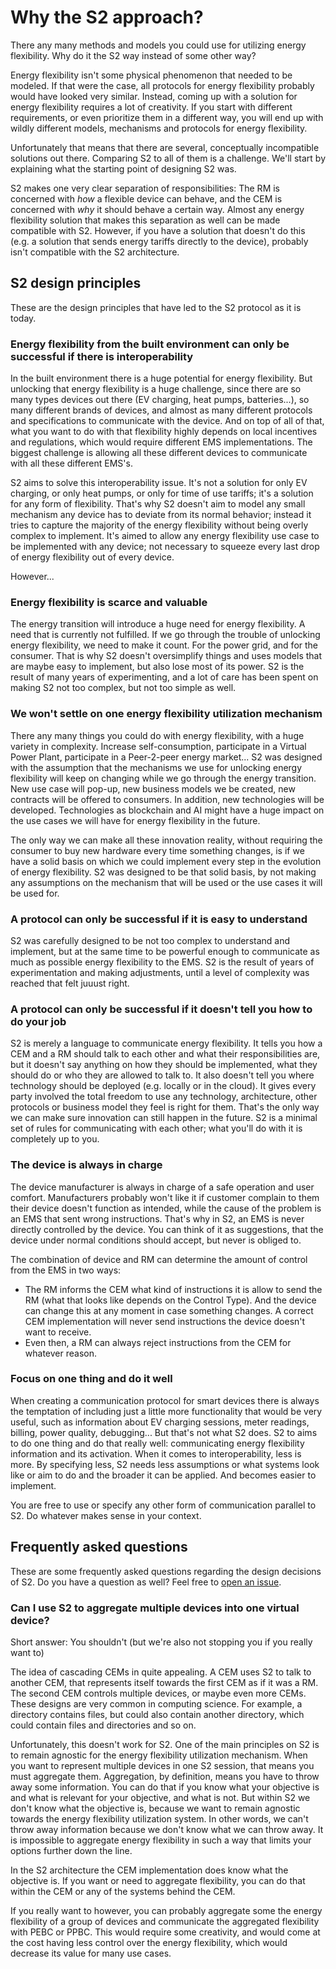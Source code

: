 # Why the S2 approach?
There any many methods and models you could use for utilizing energy flexibility. Why do it the S2 way instead of some other way?

Energy flexibility isn't some physical phenomenon that needed to be modeled. If that were the case, all protocols for energy flexibility probably would have looked very similar. Instead, coming up with a solution for energy flexibility requires a lot of creativity. If you start with different requirements, or even prioritize them in a different way, you will end up with wildly different models, mechanisms and protocols for energy flexibility.

Unfortunately that means that there are several, conceptually incompatible solutions out there. Comparing S2 to all of them is a challenge. We'll start by explaining what the starting point of designing S2 was.

S2 makes one very clear separation of responsibilities: The RM is concerned with _how_ a flexible device can behave, and the CEM is concerned with _why_ it should behave a certain way. Almost any energy flexibility solution that makes this separation as well can be made compatible with S2. However, if you have a solution that doesn't do this (e.g. a solution that sends energy tariffs directly to the device), probably isn't compatible with the S2 architecture.

## S2 design principles
These are the design principles that have led to the S2 protocol as it is today.

### Energy flexibility from the built environment can only be successful if there is interoperability
In the built environment there is a huge potential for energy flexibility. But unlocking that energy flexibility is a huge challenge, since there are so many types devices out there (EV charging, heat pumps, batteries...), so many different brands of devices, and almost as many different protocols and specifications to communicate with the device. And on top of all of that, what you want to do with that flexibility highly depends on local incentives and regulations, which would require different EMS implementations. The biggest challenge is allowing all these different devices to communicate with all these different EMS's.

S2 aims to solve this interoperability issue. It's not a solution for only EV charging, or only heat pumps, or only for time of use tariffs; it's a solution for any form of flexibility. That's why S2 doesn't aim to model any small mechanism any device has to deviate from its normal behavior; instead it tries to capture the majority of the energy flexibility without being overly complex to implement. It's aimed to allow any energy flexibility use case to be implemented with any device; not necessary to squeeze every last drop of energy flexibility out of every device.

However...

### Energy flexibility is scarce and valuable
The energy transition will introduce a huge need for energy flexibility. A need that is currently not fulfilled. If we go through the trouble of unlocking energy flexibility, we need to make it count. For the power grid, and for the consumer. That is why S2 doesn't oversimplify things and uses models that are maybe easy to implement, but also lose most of its power. S2 is the result of many years of experimenting, and a lot of care has been spent on making S2 not too complex, but not too simple as well.

### We won't settle on one energy flexibility utilization mechanism
There any many things you could do with energy flexibility, with a huge variety in complexity. Increase self-consumption, participate in a Virtual Power Plant, participate in a Peer-2-peer energy market... S2 was designed with the assumption that the mechanisms we use for unlocking energy flexibility will keep on changing while we go through the energy transition. New use case will pop-up, new business models we be created, new contracts will be offered to consumers. In addition, new technologies will be developed. Technologies as blockchain and AI might have a huge impact on the use cases we will have for energy flexibility in the future.

The only way we can make all these innovation reality, without requiring the consumer to buy new hardware every time something changes, is if we have a solid basis on which we could implement every step in the evolution of energy flexibility. S2 was designed to be that solid basis, by not making any assumptions on the mechanism that will be used or the use cases it will be used for.

### A protocol can only be successful if it is easy to understand
S2 was carefully designed to be not too complex to understand and implement, but at the same time to be powerful enough to communicate as much as possible energy flexibility to the EMS. S2 is the result of years of experimentation and making adjustments, until a level of complexity was reached that felt juuust right.

### A protocol can only be successful if it doesn't tell you how to do your job
S2 is merely a language to communicate energy flexibility. It tells you how a CEM and a RM should talk to each other and what their responsibilities are, but it doesn't say anything on how they should be implemented, what they should do or who they are allowed to talk to. It also doesn't tell you where technology should be deployed (e.g. locally or in the cloud). It gives every party involved the total freedom to use any technology, architecture, other protocols or business model they feel is right for them. That's the only way we can make sure innovation can still happen in the future. S2 is a minimal set of rules for communicating with each other; what you'll do with it is completely up to you.

### The device is always in charge
The device manufacturer is always in charge of a safe operation and user comfort. Manufacturers probably won't like it if customer complain to them their device doesn't function as intended, while the cause of the problem is an EMS that sent wrong instructions. That's why in S2, an EMS is never directly controlled by the device. You can think of it as suggestions, that the device under normal conditions should accept, but never is obliged to.

The combination of device and RM can determine the amount of control from the EMS in two ways:

* The RM informs the CEM what kind of instructions it is allow to send the RM (what that looks like depends on the Control Type). And the device can change this at any moment in case something changes. A correct CEM implementation will never send instructions the device doesn't want to receive.
* Even then, a RM can always reject instructions from the CEM for whatever reason.

### Focus on one thing and do it well
When creating a communication protocol for smart devices there is always the temptation of including just a little more functionality that would be very useful, such as information about EV charging sessions, meter readings, billing, power quality, debugging... But that's not what S2 does. S2 to aims to do one thing and do that really well: communicating energy flexibility information and its activation. When it comes to interoperability, less is more. By specifying less, S2 needs less assumptions or what systems look like or aim to do and the broader it can be applied. And becomes easier to implement.

You are free to use or specify any other form of communication parallel to S2. Do whatever makes sense in your context.


## Frequently asked questions
These are some frequently asked questions regarding the design decisions of S2. Do you have a question as well? Feel free to [open an issue](https://github.com/flexiblepower/s2-ws-json/issues/new).

### Can I use S2 to aggregate multiple devices into one virtual device?
Short answer: You shouldn't (but we're also not stopping you if you really want to)

The idea of cascading CEMs in quite appealing. A CEM uses S2 to talk to another CEM, that represents itself towards the first CEM as if it was a RM. The second CEM controls multiple devices, or maybe even more CEMs. These designs are very common in computing science. For example, a directory contains files, but could also contain another directory, which could contain files and directories and so on.

Unfortunately, this doesn't work for S2. One of the main principles on S2 is to remain agnostic for the energy flexibility utilization mechanism. When you want to represent multiple devices in one S2 session, that means you must aggregate them. Aggregation, by definition, means you have to throw away some information. You can do that if you know what your objective is and what is relevant for your objective, and what is not. But within S2 we don't know what the objective is, because we want to remain agnostic towards the energy flexibility utilization system. In other words, we can't throw away information because we don't know what we can throw away. It is impossible to aggregate energy flexibility in such a way that limits your options further down the line.

In the S2 architecture the CEM implementation does know what the objective is. If you want or need to aggregate flexibility, you can do that within the CEM or any of the systems behind the CEM.

If you really want to however, you can probably aggregate some the energy flexibility of a group of devices and communicate the aggregated flexibility with PEBC or PPBC. This would require some creativity, and would come at the cost having less control over the energy flexibility, which would decrease its value for many use cases.